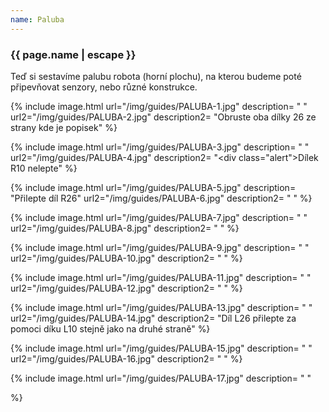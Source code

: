 ```yaml
---
name: Paluba
---
```

### {{ page.name | escape }}

Teď si sestavíme palubu robota (horní plochu), na kterou budeme poté připevňovat senzory, nebo různé konstrukce.


{% include image.html
    url="/img/guides/PALUBA-1.jpg"
    description=
        " "
    url2="/img/guides/PALUBA-2.jpg"
    description2=
        "Obruste oba dílky 26 ze strany kde je popisek"
%}

{% include image.html
    url="/img/guides/PALUBA-3.jpg"
    description=
        " "
    url2="/img/guides/PALUBA-4.jpg"
    description2=
        "<div class=\"alert\">Dílek R10 nelepte</div>"
%}

{% include image.html
    url="/img/guides/PALUBA-5.jpg"
    description=
        "Přilepte díl R26"
    url2="/img/guides/PALUBA-6.jpg"
    description2=
        " "
%}

{% include image.html
    url="/img/guides/PALUBA-7.jpg"
    description=
        " "
    url2="/img/guides/PALUBA-8.jpg"
    description2=
        " "
%}

{% include image.html
    url="/img/guides/PALUBA-9.jpg"
    description=
        " "
    url2="/img/guides/PALUBA-10.jpg"
    description2=
        " "
%}

{% include image.html
    url="/img/guides/PALUBA-11.jpg"
    description=
        " "
    url2="/img/guides/PALUBA-12.jpg"
    description2=
        " "
%}

{% include image.html
    url="/img/guides/PALUBA-13.jpg"
    description=
        " "
    url2="/img/guides/PALUBA-14.jpg"
    description2=
        "Díl L26 přilepte za pomoci díku L10 stejně jako na druhé straně"
%}

{% include image.html
    url="/img/guides/PALUBA-15.jpg"
    description=
        " "
    url2="/img/guides/PALUBA-16.jpg"
    description2=
        " "
%}

{% include image.html
    url="/img/guides/PALUBA-17.jpg"
    description=
        " "

%}

